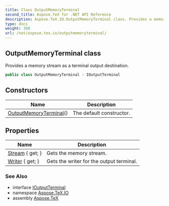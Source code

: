 ```yaml
---
title: Class OutputMemoryTerminal
second_title: Aspose.TeX for .NET API Reference
description: Aspose.TeX.IO.OutputMemoryTerminal class. Provides a memory stream as a terminal output destination
type: docs
weight: 360
url: /net/aspose.tex.io/outputmemoryterminal/
---
```

## OutputMemoryTerminal class

Provides a memory stream as a terminal output destination.

```csharp
public class OutputMemoryTerminal : IOutputTerminal
```

## Constructors

| Name | Description |
| --- | --- |
| [OutputMemoryTerminal](outputmemoryterminal/)() | The default constructor. |

## Properties

| Name | Description |
| --- | --- |
| [Stream](../../aspose.tex.io/outputmemoryterminal/stream/) { get; } | Gets the memory stream. |
| [Writer](../../aspose.tex.io/outputmemoryterminal/writer/) { get; } | Gets the writer for the output terminal. |

### See Also

* interface [IOutputTerminal](../ioutputterminal/)
* namespace [Aspose.TeX.IO](../../aspose.tex.io/)
* assembly [Aspose.TeX](../../)


